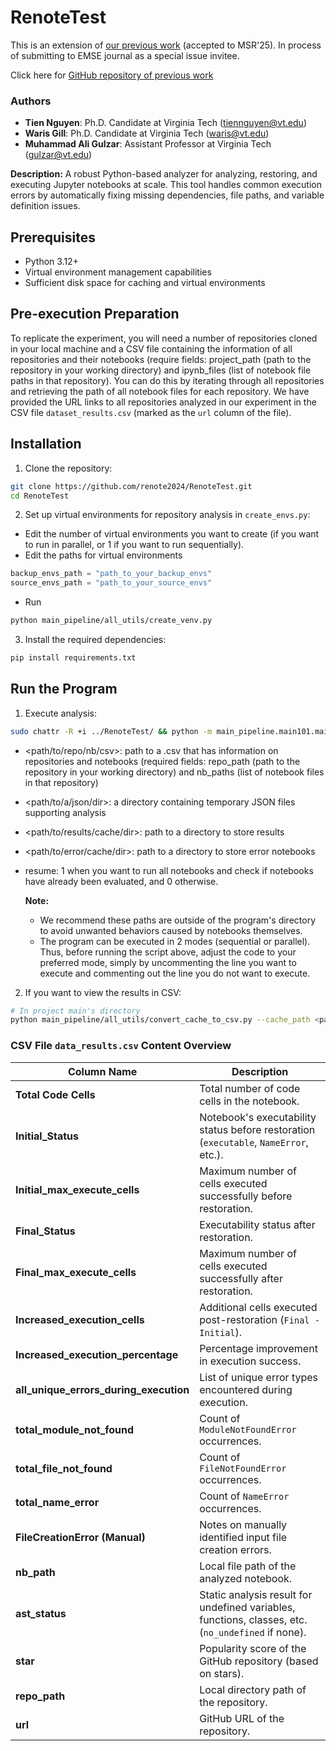 # RenoteTest
This is an extension of [our previous work](https://ieeexplore.ieee.org/document/11025746) (accepted to MSR'25). In process of submitting to EMSE journal as a special issue invitee.

Click here for [GitHub repository of previous work](https://github.com/renote2024/ReNote2024)

### Authors

* **Tien Nguyen**: Ph.D. Candidate at Virginia Tech (<tiennguyen@vt.edu>)
* **Waris Gill**: Ph.D. Candidate at Virginia Tech (<waris@vt.edu>)
* **Muhammad Ali Gulzar**: Assistant Professor at Virginia Tech (<gulzar@vt.edu>)

**Description:** A robust Python-based analyzer for analyzing, restoring, and executing Jupyter notebooks at scale. This tool handles common execution errors by automatically fixing missing dependencies, file paths, and variable definition issues.


## Prerequisites

- Python 3.12+
- Virtual environment management capabilities
- Sufficient disk space for caching and virtual environments

## Pre-execution Preparation
To replicate the experiment, you will need a number of repositories cloned in your local machine and a CSV file containing the information of all repositories and their notebooks (require fields: project_path (path to the repository in your working directory) and ipynb_files (list of notebook file paths in that repository). You can do this by iterating through all repositories and retrieving the path of all notebook files for each repository.
We have provided the URL links to all repositories analyzed in our experiment in the CSV file `dataset_results.csv` (marked as the `url` column of the file).

## Installation

1. Clone the repository:
```bash
git clone https://github.com/renote2024/RenoteTest.git
cd RenoteTest
```

2. Set up virtual environments for repository analysis in `create_envs.py`:
- Edit the number of virtual environments you want to create (if you want to run in parallel, or 1 if you want to run sequentially).
- Edit the paths for virtual environments

```python
backup_envs_path = "path_to_your_backup_envs"
source_envs_path = "path_to_your_source_envs"
```
- Run
```bash
python main_pipeline/all_utils/create_venv.py
```

3. Install the required dependencies:
```bash
pip install requirements.txt
```

## Run the Program
1. Execute analysis:
```bash
sudo chattr -R +i ../RenoteTest/ && python -m main_pipeline.main101.main102.main --repo_nb_csv_path <path/to/repo/nb/csv> --json_paths <path/to/a/json/dir> --results_cache_path <path/to/results/cache/dir> --err_cache_path <path/to/error/cache/dir> --resume <0 or 1> --backup_envs_path <path/to/backup/envs/dir> --source_envs_path <path/to/source/envs/dir>
```
- <path/to/repo/nb/csv>: path to a .csv that has information on repositories and notebooks (required fields: repo_path (path to the repository in your working directory) and nb_paths (list of notebook files in that repository)
- <path/to/a/json/dir>: a directory containing temporary JSON files supporting analysis
- <path/to/results/cache/dir>: path to a directory to store results
- <path/to/error/cache/dir>: path to a directory to store error notebooks
- resume: 1 when you want to run all notebooks and check if notebooks have already been evaluated, and 0 otherwise.

  **Note:**
    - We recommend these paths are outside of the program's directory to avoid unwanted behaviors caused by notebooks themselves.
    - The program can be executed in 2 modes (sequential or parallel). Thus, before running the script above, adjust the code to your preferred mode, simply by uncommenting the line you want to execute and commenting out the line you do not want to execute.

2. If you want to view the results in CSV:
```bash
# In project main's directory
python main_pipeline/all_utils/convert_cache_to_csv.py --cache_path <path/to/results/cache/dir> --csv <path/to/result/csv/file>
```

### CSV File `data_results.csv` Content Overview

| **Column Name**               | **Description**                                                                                              |
|--------------------------------|--------------------------------------------------------------------------------------------------------------|
| **Total Code Cells**           | Total number of code cells in the notebook.                                                                 |
| **Initial_Status**             | Notebook's executability status before restoration (`executable`, `NameError`, etc.).|
| **Initial_max_execute_cells**  | Maximum number of cells executed successfully before restoration.                                           |
| **Final_Status**               | Executability status after restoration.                                                                     |
| **Final_max_execute_cells**    | Maximum number of cells executed successfully after restoration.                                            |
| **Increased_execution_cells**  | Additional cells executed post-restoration (`Final - Initial`).                                             |
| **Increased_execution_percentage** | Percentage improvement in execution success.                                                              |
| **all_unique_errors_during_execution** | List of unique error types encountered during execution.                                                |
| **total_module_not_found**     | Count of `ModuleNotFoundError` occurrences.                                                                 |
| **total_file_not_found**       | Count of `FileNotFoundError` occurrences.                                                                   |
| **total_name_error**           | Count of `NameError` occurrences.                                                                           |
| **FileCreationError (Manual)** | Notes on manually identified input file creation errors.                                                          |
| **nb_path**                    | Local file path of the analyzed notebook.                                                                  |
| **ast_status**                 | Static analysis result for undefined variables, functions, classes, etc. (`no_undefined` if none).                          |
| **star**                       | Popularity score of the GitHub repository (based on stars).                                                |
| **repo_path**                  | Local directory path of the repository.                                                                    |
| **url**                        | GitHub URL of the repository.                                                                              |
